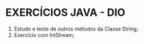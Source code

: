 # EXERCÍCIOS JAVA - DIO

1. Estudo e teste de outros métodos da Classe String;
2. Exercício com IntStream;



